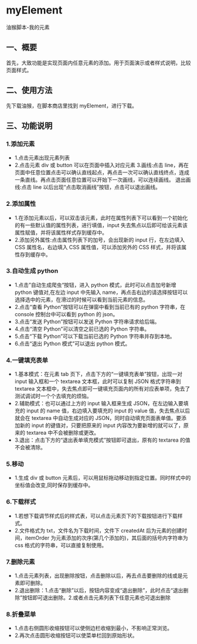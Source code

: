 <!--
 * @文件描述:
 * @公司: thundersdata
 * @作者: 阮旭松
 * @Date: 2019-08-17 17:58:52
 * @LastEditors: 阮旭松
 * @LastEditTime: 2019-11-15 10:31:08
 -->

# myElement

油猴脚本-我的元素

## 一、概要

首先，大致功能是实现页面内任意元素的添加。用于页面演示或者样式说明，比较页面样式。

## 二、使用方法

先下载油猴，在脚本商店里找到 myElement，进行下载。

## 三、功能说明

### 1.添加元素

- 1.点击元素出现元素列表
- 2.点击元素 div 或 button 可以在页面中插入对应元素 3.画线:点击 line，再在页面中任意位置点击可以确认直线起点，再点击一次可以确认直线终点，连成一条直线。再点击页面任意位置可以开始下一次画线，可以连续画线。
  退出画线:点击 line 以后出现“点击取消画线”按钮，点击可以退出画线。

### 2.添加属性

- 1.在添加元素以后，可以双击该元素，此时在属性列表下可以看到一个初始化的有一些默认值的属性列表，进行填值，input 失去焦点以后即可给该元素该属性赋值，并将该属性样式存到缓存中。
- 2.添加另外属性:点击属性列表下的加号，会出现新的 input 行，在左边填入 CSS 属性名，右边填入 CSS 属性值，可以添加另外的 CSS 样式，并将该属性存到缓存中。

### 3.自动生成 python

- 1.点击”自动生成爬虫“按钮，进入 python 模式，此时可以点击加号新增 python 键值对,在左边 input 中先输入 name，再点击右边的请选择按钮可以选择选中的元素，在滑过的时候可以看到当前元素的信息。
- 2.点击“查看 Python”按钮可以在弹窗中看到当前已有的 python 字符串，在 console 控制台中可以看到 python 的 json。
- 3.点击“发送 Python”按钮可以发送 Python 字符串请求给后端。
- 4.点击“清空 Python”可以清空之前已选的 Python 字符串。
- 5.点击“下载 Python”可以下载当前已选的 Python 字符串并存到本地。
- 6.点击“退出 Python 模式”可以退出 python 模式。

### 4.一键填充表单

- 1.基本模式：在元素 tab 页下，点击下方的“一键填充表单”按钮，出现一对 input 输入框和一个 textarea 文本框，此时可以复制 JSON 格式字符串到 textarea 文本框中，失去焦点即可一键填充页面内的所有对应表单项，免去了测试调试时一个个去填充的烦恼。
- 2.辅助模式：也可以通过上方的 input 输入框来生成 JSON，在左边输入要填充的 input 的 name 值，右边填入要填充的 input 的 value 值，失去焦点以后就会在 textarea 中自动生成对应的 JSON，同时自动填充页面表单值。要添加新的 input 的键值对，只要把原来的 input 内容改为要新增的就可以了，原来的 textarea 中不会被删除或更改。
- 3.退出：点击下方的“退出表单填充模式”按钮即可退出，原有的 textarea 的值不会被清除。

### 5.移动

- 1.生成 div 或 button 元素后，可以用鼠标拖动移动到指定位置。同时样式中的坐标值会改变,同时保存到缓存中。

### 6.下载样式

- 1.若想下载调节样式后的样式表，可以点击元素页下的下载按钮进行下载样式。
- 2.文件格式为 txt，文件名为下载时间，文件下 createdAt 后为元素的创建时间，itemOrder 为元素添加的次序(第几个添加的)，其后面的括号内字符串为 css 格式的字符串，可以直接复制使用。

### 7.删除元素

- 1.点击元素列表，出现删除按钮，点击删除以后，再去点击要删除的线或是元素即可删除。
- 2.退出删除：1.点击“删除”以后，按钮内容变成“退出删除”，此时点击“退出删除”按钮即可退出删除。2.或者点击元素列表下任意元素也可退出删除

### 8.折叠菜单

- 1.点击右侧圆形收缩按钮可以使侧边栏收缩到最小，不影响正常浏览。
- 2.再次点击圆形收缩按钮可以使菜单栏回到原始形状。
